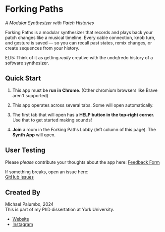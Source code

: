 # Forking Paths  
*A Modular Synthesizer with Patch Histories*

Forking Paths is a modular synthesizer that records and plays back your patch changes like a musical timeline. Every cable connection, knob turn, and gesture is saved — so you can recall past states, remix changes, or create sequences from your history.

ELI5: Think of it as getting *really* creative with the undo/redo history of a software synthesizer. 

## Quick Start

1. This app must be **run in Chrome**. (Other chromium browsers like Brave aren't supported) 

2. This app operates across several tabs. Some will open automatically.

3. The first tab that will open has a **HELP button in the top-right corner.** Use that to get started making sounds!

4. **Join** a room in the Forking Paths Lobby (left column of this page). The **Synth App** will open. 


## User Testing
Please *please* contribute your thoughts about the app here: 
[Feedback Form](https://forms.gle/aerpRUgBR7bH1xpB9)

If something breaks, open an issue here:  
[GitHub Issues](https://github.com/michaelpalumbo/forkingpaths/issues/new)

## Created By
Michael Palumbo, 2024  
This is part of my PhD dissertation at York University.

- [Website](https://www.palumbomichael.com)  
- [Instagram](https://instagram.com/michaelpalumbo_)








